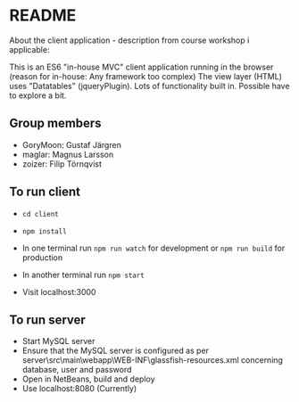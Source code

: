# README

About the client application - description from course workshop i applicable:

This is an ES6 "in-house MVC" client application running in the browser (reason for in-house: Any framework too complex) The view layer (HTML) uses "Datatables" (jqueryPlugin). Lots of functionality built in. Possible have to explore a bit.

## Group members
- GoryMoon: Gustaf Järgren
- maglar: Magnus Larsson
- zoizer: Filip Törnqvist

## To run client
- `cd client`
- `npm install`
- In one terminal run `npm run watch` for development or `npm run build` for production
- In another terminal run `npm start`

- Visit localhost:3000

## To run server
- Start MySQL server
- Ensure that the MySQL server is configured as per server\src\main\webapp\WEB-INF\glassfish-resources.xml concerning database, user and password
- Open in NetBeans, build and deploy
- Use localhost:8080 (Currently)
